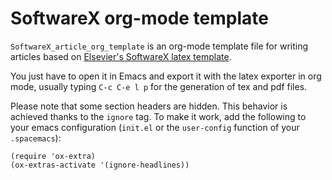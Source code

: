 
# SoftwareX org-mode template

`SoftwareX_article_org_template` is an org-mode template file for writing articles
based on [Elsevier's SoftwareX latex template](https://www.elsevier.com/journals/softwarex/2352-7110/guide-for-authors#txt23005).

You just have to open it in Emacs and export it with the latex exporter in org
mode, usually typing `C-c C-e l p` for the generation of tex and pdf files.

Please note that some section headers are hidden. This behavior is achieved
thanks to the `ignore` tag. To make it work, add the following to your emacs
configuration (`init.el` or the `user-config` function of your `.spacemacs`):

    (require 'ox-extra)
    (ox-extras-activate '(ignore-headlines))


